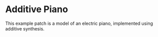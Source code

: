 # Additive Piano

This example patch is a model of an electric piano, implemented using additive synthesis.
